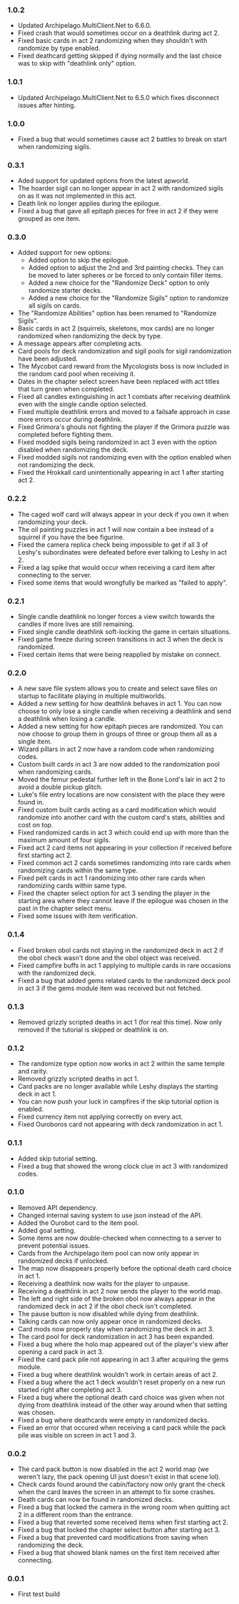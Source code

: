 ### 1.0.2
 - Updated Archipelago.MultiClient.Net to 6.6.0.
 - Fixed crash that would sometimes occur on a deathlink during act 2.
 - Fixed basic cards in act 2 randomizing when they shouldn't with randomize by type enabled.
 - Fixed deathcard getting skipped if dying normally and the last choice was to skip with "deathlink only" option.

### 1.0.1
 - Updated Archipelago.MultiClient.Net to 6.5.0 which fixes disconnect issues after hinting.

### 1.0.0
 - Fixed a bug that would sometimes cause act 2 battles to break on start when randomizing sigils.

### 0.3.1
 - Aded support for updated options from the latest apworld.
 - The hoarder sigil can no longer appear in act 2 with randomized sigils on as it was not implemented in this act.
 - Death link no longer applies during the epilogue.
 - Fixed a bug that gave all epitaph pieces for free in act 2 if they were grouped as one item.

### 0.3.0
 - Added support for new options:
	- Added option to skip the epilogue.
	- Added option to adjust the 2nd and 3rd painting checks. They can be moved to later spheres or be forced to only contain filler items.
	- Added a new choice for the "Randomize Deck" option to only randomize starter decks.
	- Added a new choice for the "Randomize Sigils" option to randomize all sigils on cards.
 - The "Randomize Abilities" option has been renamed to "Randomize Sigils".
 - Basic cards in act 2 (squirrels, skeletons, mox cards) are no longer randomized when randomizing the deck by type.
 - A message appears after completing acts.
 - Card pools for deck randomization and sigil pools for sigil randomization have been adjusted.
 - The Mycobot card reward from the Mycologists boss is now included in the random card pool when receiving it.
 - Dates in the chapter select screen have been replaced with act titles that turn green when completed.
 - Fixed all candles extinguishing in act 1 combats after receiving deathlink even with the single candle option selected.
 - Fixed multiple deathlink errors and moved to a failsafe approach in case more errors occur during deathlink.
 - Fixed Grimora's ghouls not fighting the player if the Grimora puzzle was completed before fighting them.
 - Fixed modded sigils being randomized in act 3 even with the option disabled when randomizing the deck.
 - Fixed modded sigils not randomizing even with the option enabled when not randomizing the deck.
 - Fixed the Hrokkall card unintentionally appearing in act 1 after starting act 2.

### 0.2.2
 - The caged wolf card will always appear in your deck if you own it when randomizing your deck.
 - The oil painting puzzles in act 1 will now contain a bee instead of a squirrel if you have the bee figurine.
 - Fixed the camera replica check being impossible to get if all 3 of Leshy's subordinates were defeated before ever talking to Leshy in act 2.
 - Fixed a lag spike that would occur when receiving a card item after connecting to the server.
 - Fixed some items that would wrongfully be marked as "failed to apply".

### 0.2.1
 - Single candle deathlink no longer forces a view switch towards the candles if more lives are still remaining.
 - Fixed single candle deathlink soft-locking the game in certain situations.
 - Fixed game freeze during screen transitions in act 3 when the deck is randomized.
 - Fixed certain items that were being reapplied by mistake on connect.

### 0.2.0
 - A new save file system allows you to create and select save files on startup to facilitate playing in multiple multiworlds.
 - Added a new setting for how deathlink behaves in act 1. You can now choose to only lose a single candle when receiving a deathlink and send a deathlink when losing a candle.
 - Added a new setting for how epitaph pieces are randomized. You can now choose to group them in groups of three or group them all as a single item.
 - Wizard pillars in act 2 now have a random code when randomizing codes.
 - Custom built cards in act 3 are now added to the randomization pool when randomizing cards.
 - Moved the femur pedestal further left in the Bone Lord's lair in act 2 to avoid a double pickup glitch.
 - Luke's file entry locations are now consistent with the place they were found in.
 - Fixed custom built cards acting as a card modification which would randomize into another card with the custom card's stats, abilities and cost on top.
 - Fixed randomized cards in act 3 which could end up with more than the maximum amount of four sigils.
 - Fixed act 2 card items not appearing in your collection if received before first starting act 2.
 - Fixed common act 2 cards sometimes randomizing into rare cards when randomizing cards within the same type.
 - Fixed pelt cards in act 1 randomizing into other rare cards when randomizing cards within same type.
 - Fixed the chapter select option for act 3 sending the player in the starting area where they cannot leave if the epilogue was chosen in the past in the chapter select menu.
 - Fixed some issues with item verification.

### 0.1.4
 - Fixed broken obol cards not staying in the randomized deck in act 2 if the obol check wasn't done and the obol object was received.
 - Fixed campfire buffs in act 1 applying to multiple cards in rare occasions with the randomized deck.
 - Fixed a bug that added gems related cards to the randomized deck pool in act 3 if the gems module item was received but not fetched.

### 0.1.3
 - Removed grizzly scripted deaths in act 1 (for real this time). Now only removed if the tutorial is skipped or deathlink is on.

### 0.1.2
 - The randomize type option now works in act 2 within the same temple and rarity.
 - Removed grizzly scripted deaths in act 1.
 - Card packs are no longer available while Leshy displays the starting deck in act 1.
 - You can now push your luck in campfires if the skip tutorial option is enabled.
 - Fixed currency item not applying correctly on every act.
 - Fixed Ouroboros card not appearing with deck randomization in act 1.

### 0.1.1
 - Added skip tutorial setting.
 - Fixed a bug that showed the wrong clock clue in act 3 with randomized codes.

### 0.1.0
 - Removed API dependency.
 - Changed internal saving system to use json instead of the API.
 - Added the Ourobot card to the item pool.
 - Added goal setting.
 - Some items are now double-checked when connecting to a server to prevent potential issues.
 - Cards from the Archipelago item pool can now only appear in randomized decks if unlocked.
 - The map now disappears properly before the optional death card choice in act 1.
 - Receiving a deathlink now waits for the player to unpause.
 - Receiving a deathlink in act 2 now sends the player to the world map.
 - The left and right side of the broken obol now always appear in the randomized deck in act 2 if the obol check isn't completed.
 - The pause button is now disabled while dying from deathlink.
 - Talking cards can now only appear once in randomized decks.
 - Card mods now properly stay when randomizing the deck in act 3.
 - The card pool for deck randomization in act 3 has been expanded.
 - Fixed a bug where the holo map appeared out of the player's view after opening a card pack in act 3.
 - Fixed the card pack pile not appearing in act 3 after acquiring the gems module.
 - Fixed a bug where deathlink wouldn't work in certain areas of act 2.
 - Fixed a bug where the act 1 deck wouldn't reset properly on a new run started right after completing act 3.
 - Fixed a bug where the optional death card choice was given when not dying from deathlink instead of the other way around when that setting was chosen.
 - Fixed a bug where deathcards were empty in randomized decks.
 - Fixed an error that occured when receiving a card pack while the pack pile was visible on screen in act 1 and 3.

### 0.0.2
 - The card pack button is now disabled in the act 2 world map (we weren't lazy, the pack opening UI just doesn't exist in that scene lol).
 - Check cards found around the cabin/factory now only grant the check when the card leaves the screen in an attempt to fix some crashes.
 - Death cards can now be found in randomized decks.
 - Fixed a bug that locked the camera in the wrong room when quitting act 2 in a different room than the entrance.
 - Fixed a bug that reverted some received items when first starting act 2.
 - Fixed a bug that locked the chapter select button after starting act 3.
 - Fixed a bug that prevented card modifications from saving when randomizing the deck.
 - Fixed a bug that showed blank names on the first item received after connecting.

### 0.0.1
 - First test build